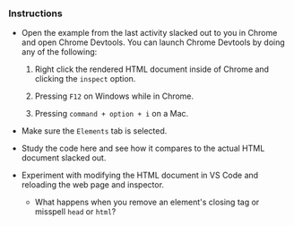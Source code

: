 ### Instructions

* Open the example from the last activity slacked out to you in Chrome and open Chrome Devtools. You can launch Chrome Devtools by doing any of the following:

  1. Right click the rendered HTML document inside of Chrome and clicking the `inspect` option.

  2. Pressing `F12` on Windows while in Chrome.

  3. Pressing `command + option + i` on a Mac.

* Make sure the `Elements` tab is selected.

* Study the code here and see how it compares to the actual HTML document slacked out.

* Experiment with modifying the HTML document in VS Code and reloading the web page and inspector. 

  * What happens when you remove an element's closing tag or misspell `head` or `html`?
